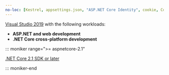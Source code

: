 ```yaml
---
no-loc: [Kestrel, appsettings.json, "ASP.NET Core Identity", cookie, Cookie, Blazor, "Blazor Server", "Blazor WebAssembly", "Identity", "Let's Encrypt", Razor, SignalR]
---
```

[Visual Studio 2019](https://visualstudio.microsoft.com/downloads/?utm_medium=microsoft&utm_source=docs.microsoft.com&utm_campaign=inline+link&utm_content=download+vs2019) with the following workloads:

* **ASP.NET and web development**
* **.NET Core cross-platform development**

::: moniker range=">= aspnetcore-2.1"

[.NET Core 2.1 SDK or later](https://dotnet.microsoft.com/download)

::: moniker-end
